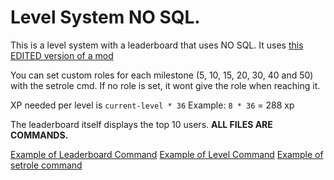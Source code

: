 # Level System NO SQL.


This is a level system with a leaderboard that uses NO SQL.
It uses [this EDITED version of a mod](https://cdn.discordapp.com/attachments/503191988821164032/507566692512169994/member_data_list_MOD.js)

You can set custom roles for each milestone (5, 10, 15, 20, 30, 40 and 50) with the setrole cmd.
If no role is set, it wont give the role when reaching it.

XP needed per level is `current-level * 36`
Example: `8 * 36` = 288 xp

The leaderboard itself displays the top 10 users.
**ALL FILES ARE COMMANDS.**

[Example of Leaderboard Command](https://i.need.dbm-support.site/ojcu.png)
[Example of Level Command](https://i.need.dbm-support.site/kgjb.png)
[Example of setrole command](https://i.need.dbm-support.site/6nxe.png)

